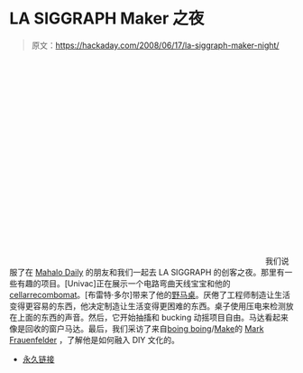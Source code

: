 # LA SIGGRAPH Maker 之夜

> 原文：<https://hackaday.com/2008/06/17/la-siggraph-maker-night/>

<object width="450" height="364"><param name="movie" value="http://www.youtube.com/v/2p80qNUQyvs&amp;hl=en&amp;rel=0&amp;color1=0x3a3a3a&amp;color2=0x999999"></object> 
我们说服了在 [Mahalo Daily](http://www.mahalodaily.com/) 的朋友和我们一起去 LA SIGGRAPH 的创客之夜。那里有一些有趣的项目。[Univac]正在展示一个电路弯曲天线宝宝和他的[cellarrecombomat](http://www.techdweeb.com/CellularRecombomat.html)。[布雷特·多尔]带来了他的[野马桌](http://www.youtube.com/user/kingv100)。厌倦了工程师制造让生活变得更容易的东西，他决定制造让生活变得更困难的东西。桌子使用压电来检测放在上面的东西的声音。然后，它开始抽搐和 bucking 动摇项目自由。马达看起来像是回收的窗户马达。最后，我们采访了来自[boing boing](http://boingboing.net/)/[Make](http://makezine.com/)的 [Mark Frauenfelder](http://mahalo.com/Mark_Frauenfelder) ，了解他是如何融入 DIY 文化的。

*   [永久链接](http://www.mahalodaily.com/2008/06/17/md144-maker-night-feat-mark-frauenfelder/)